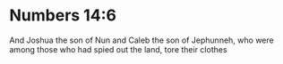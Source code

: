 # Numbers 14:6

And Joshua the son of Nun and Caleb the son of Jephunneh, who were among those who had spied out the land, tore their clothes
